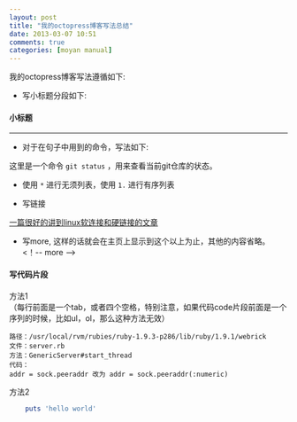 ```yaml
---
layout: post
title: "我的octopress博客写法总结"
date: 2013-03-07 10:51
comments: true
categories: [moyan manual]
---
```


我的octopress博客写法遵循如下:

* 写小标题分段如下:

#### 小标题
----

* 对于在句子中用到的命令，写法如下:

这里是一个命令 `git status` ，用来查看当前git仓库的状态。

* 使用 `*` 进行无须列表，使用 `1.` 进行有序列表

* 写链接  

[一篇很好的讲到linux软连接和硬链接的文章](http://www.ibm.com/developerworks/cn/linux/l-cn-hardandsymb-links/)

* 写more, 这样的话就会在主页上显示到这个以上为止，其他的内容省略。  
	<！-- more -->

#### 写代码片段

方法1  
（每行前面是一个tab，或者四个空格，特别注意，如果代码code片段前面是一个序列的时候，比如ul，ol，那么这种方法无效）

	路径：/usr/local/rvm/rubies/ruby-1.9.3-p286/lib/ruby/1.9.1/webrick
	文件：server.rb
	方法：GenericServer#start_thread
	代码：
	addr = sock.peeraddr 改为 addr = sock.peeraddr(:numeric)

方法2

```ruby
	puts 'hello world'
```

